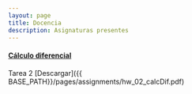 ```yaml
---
layout: page
title: Docencia
description: Asignaturas presentes
---
```




#### <u>Cálculo diferencial</u>
Tarea 2
[Descargar]({{ BASE_PATH}}/pages/assignments/hw_02_calcDif.pdf)


<!-- Note: this is how to write a comment in HTML. Everything in here won't show up on your webpage.-->

<!--
To increase the size of the title, use fewer # in front of the paper title.
To decrease the size of the title, use more #. 
To remove the italics, remove the * before and after the description
To remove the underline from the title, remove the <u> tags (<u> and </u>)
-->
